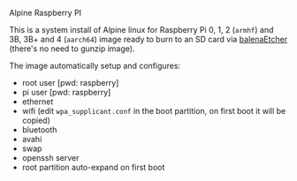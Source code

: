 Alpine Raspberry PI

This is a system install of Alpine linux for Raspberry Pi 0, 1, 2
(`armhf`) and 3B, 3B+ and 4 (`aarch64`) image ready to burn
to an SD card via [balenaEtcher](https://www.balena.io/etcher/) (there's
no need to gunzip image).

The image automatically setup and configures:

* root user [pwd: raspberry]
* pi user [pwd: raspberry]
* ethernet
* wifi (edit `wpa_supplicant.conf` in the boot partition, on first boot it will be copied)
* bluetooth
* avahi
* swap
* openssh server
* root partition auto-expand on first boot
